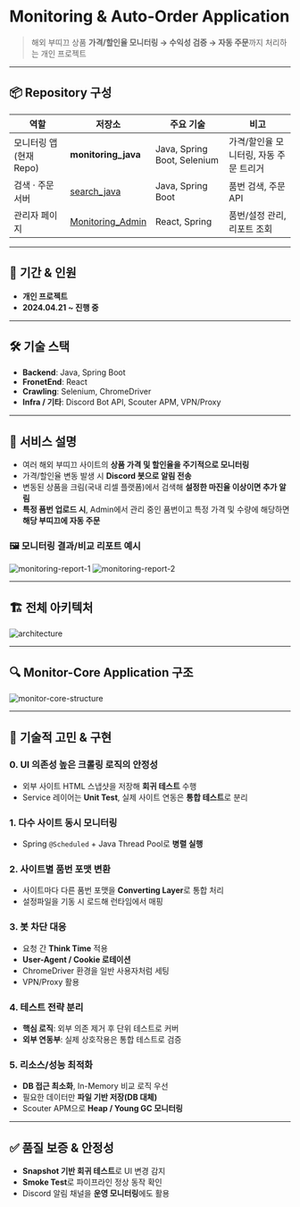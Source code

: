 # Monitoring & Auto-Order Application

> 해외 부띠끄 상품 **가격/할인율 모니터링 → 수익성 검증 → 자동 주문**까지 처리하는 개인 프로젝트

---

## 📦 Repository 구성

| 역할 | 저장소 | 주요 기술 | 비고 |
| --- | --- | --- | --- |
| 모니터링 앱 (현재 Repo) | **monitoring_java** | Java, Spring Boot, Selenium | 가격/할인율 모니터링, 자동 주문 트리거 |
| 검색 · 주문 서버 | [search_java](https://github.com/hosunghan-0821/search_java) | Java, Spring Boot | 품번 검색, 주문 API |
| 관리자 페이지 | [Monitoring_Admin](https://github.com/hosunghan-0821/Monitoring_Admin) | React, Spring | 품번/설정 관리, 리포트 조회 |

---

## 📅 기간 & 인원
- **개인 프로젝트**
- **2024.04.21 ~ 진행 중**

---

## 🛠 기술 스택
- **Backend**: Java, Spring Boot
- **FronetEnd**: React
- **Crawling**: Selenium, ChromeDriver
- **Infra / 기타**: Discord Bot API, Scouter APM, VPN/Proxy

---

## 🎯 서비스 설명

- 여러 해외 부띠끄 사이트의 **상품 가격 및 할인율을 주기적으로 모니터링**  
- 가격/할인율 변동 발생 시 **Discord 봇으로 알림 전송**  
- 변동된 상품을 크림(국내 리셀 플랫폼)에서 검색해 **설정한 마진율 이상이면 추가 알림**  
- **특정 품번 업로드 시**, Admin에서 관리 중인 품번이고 특정 가격 및 수량에 해당하면 **해당 부띠끄에 자동 주문**

### 🖼 모니터링 결과/비교 리포트 예시
![monitoring-report-1](https://github.com/hosunghan-0821/monitoring_java/assets/79980357/0290427f-29a0-489b-bf58-bed27fff2a1c)
![monitoring-report-2](https://github.com/hosunghan-0821/monitoring_java/assets/79980357/a448bf6d-463b-4627-b29a-00d01edebb74)

---

## 🏗 전체 아키텍처

![architecture](https://github.com/user-attachments/assets/49d3e37d-663b-4049-9336-b561b0b798bb)

---

## 🔍 Monitor-Core Application 구조

![monitor-core-structure](https://github.com/hosunghan-0821/monitoring_java/assets/79980357/6b371a3b-0c0e-4149-a24f-5daab6e02de2)

---

## 🧠 기술적 고민 & 구현

### 0. UI 의존성 높은 크롤링 로직의 안정성
- 외부 사이트 HTML 스냅샷을 저장해 **회귀 테스트** 수행  
- Service 레이어는 **Unit Test**, 실제 사이트 연동은 **통합 테스트**로 분리

### 1. 다수 사이트 동시 모니터링
- Spring `@Scheduled` + Java Thread Pool로 **병렬 실행**  

### 2. 사이트별 품번 포맷 변환
- 사이트마다 다른 품번 포맷을 **Converting Layer**로 통합 처리  
- 설정파일을 기동 시 로드해 런타임에서 매핑

### 3. 봇 차단 대응
- 요청 간 **Think Time** 적용  
- **User-Agent / Cookie 로테이션**  
- ChromeDriver 환경을 일반 사용자처럼 세팅  
- VPN/Proxy 활용

### 4. 테스트 전략 분리
- **핵심 로직**: 외부 의존 제거 후 단위 테스트로 커버  
- **외부 연동부**: 실제 상호작용은 통합 테스트로 검증

### 5. 리소스/성능 최적화
- **DB 접근 최소화**, In-Memory 비교 로직 우선  
- 필요한 데이터만 **파일 기반 저장(DB 대체)**  
- Scouter APM으로 **Heap / Young GC 모니터링**

---

## ✅ 품질 보증 & 안정성
- **Snapshot 기반 회귀 테스트**로 UI 변경 감지  
- **Smoke Test**로 파이프라인 정상 동작 확인  
- Discord 알림 채널을 **운영 모니터링**에도 활용
